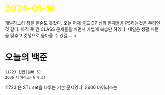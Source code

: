 # <span style="color:yellow">2024-01-19</span>

개발하느라 잠을 한숨도 못잤다. 오늘 어제 골드 DP 심화 문제들을 PS하는것은 무리인 것 같다.
아직 못 깬 CLASS 문제들을 깨면서 가볍게 복습만 하겠다.
내일은 생활 패턴을 맞추고 갓생으로 돌아올 수 있길 ... :(

#  오늘의 백준
```
11723 집합(실버 5)
2606 바이러스(실버 3)
```

11723 은 STL set을 다루는 기본 문제였다.
2606 바이러스는 
